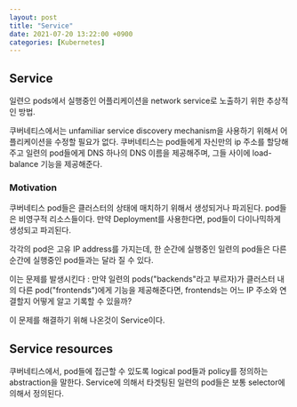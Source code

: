 ```yaml
---
layout: post
title: "Service"
date: 2021-07-20 13:22:00 +0900
categories: [Kubernetes]
---
```


## Service

일련으 pods에서 실행중인 어플리케이션을 network service로 노출하기 위한 추상적인 방법.

쿠버네티스에서는 unfamiliar service discovery mechanism을 사용하기 위해서 어플리케이션을 수정할 필요가 없다. 쿠버네티스는 pod들에게 자신만의 ip 주소를 할당해주고 일련의 pod들에게 DNS 하나의 DNS 이름을 제공해주며, 그들 사이에 load-balance 기능을 제공해준다.

### Motivation

쿠버네티스 pod들은 클러스터의 상태에 매치하기 위해서 생성되거나 파괴된다. pod들은 비영구적 리소스들이다. 만약 Deployment를 사용한다면, pod들이 다이나믹하게 생성되고 파괴된다.

각각의 pod은 고유 IP address를 가지는데, 한 순간에 실행중인 일련의 pod들은 다른 순간에 실행중인 pod들과는 달라 질 수 있다.

이는 문제를 발생시킨다 : 만약 일련의 pods("backends"라고 부르자)가 클러스터 내의 다른 pod("frontends")에게 기능을 제공해준다면, frontends는 어느 IP 주소와 연결할지 어떻게 알고 기록할 수 있을까?

이 문제를 해결하기 위해 나온것이 Service이다.

## Service resources

쿠버네티스에서, pod들에 접근할 수 있도록 logical pod들과 policy를 정의하는 abstraction을 말한다. Service에 의해서 타겟팅된 일련의 pod들은 보통 selector에 의해서 정의된다. 

